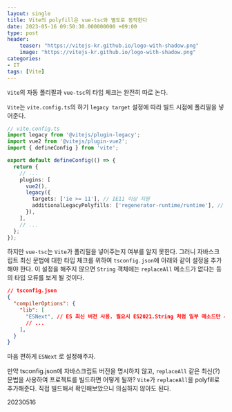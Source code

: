 ```yaml
---
layout: single
title: Vite의 polyfill은 vue-tsc와 별도로 동작한다
date: 2023-05-16 09:50:30.000000000 +09:00
type: post
header:
    teaser: "https://vitejs-kr.github.io/logo-with-shadow.png"
    image: "https://vitejs-kr.github.io/logo-with-shadow.png"
categories:
- IT
tags: [Vite]
---
```


`Vite`의 자동 폴리필과 `vue-tsc`의 타입 체크는 완전히 따로 논다. 

`Vite`는 `vite.config.ts`의 하기 `legacy target` 설정에 따라 빌드 시점에 폴리필을 넣어준다.

```typescript
// vite.config.ts
import legacy from '@vitejs/plugin-legacy';
import vue2 from '@vitejs/plugin-vue2';
import { defineConfig } from 'vite';

export default defineConfig(() => {
  return {
    // ...
    plugins: [
      vue2(),
      legacy({
        targets: ['ie >= 11'], // IE11 이상 지원
        additionalLegacyPolyfills: ['regenerator-runtime/runtime'], // 수동으로 추가하는 폴리필
      }),
    ], 
    // ...
  };
});
```

하지만 `vue-tsc`는 `Vite`가 폴리필을 넣어주는지 여부를 알지 못한다. 그러니 자바스크립트 최신 문법에 대한 타입 체크를 위하여 `tsconfig.json`에 아래와 같이 설정을 추가해야 한다. 이 설정을 해주지 않으면 `String` 객체에는 `replaceAll` 메소드가 없다는 등의 타입 오류를 보게 될 것이다.


```json
// tsconfig.json
{
  "compilerOptions": {
    "lib": [
      "ESNext", // ES 최신 버전 사용. 필요시 ES2021.String 처럼 일부 메소드만 사용 가능
      // ...
    ],
  }
}
```

마음 편하게 `ESNext` 로 설정해주자.

만약 tsconfig.json에 자바스크립트 버전을 명시하지 않고, `replaceAll` 같은 최신(?) 문법을 사용하여 프로젝트를 빌드하면 어떻게 될까? `Vite`가 `replaceAll`을 polyfill로 추가해준다. 직접 빌드해서 확인해보았으니 의심하지 않아도 된다.

20230516
